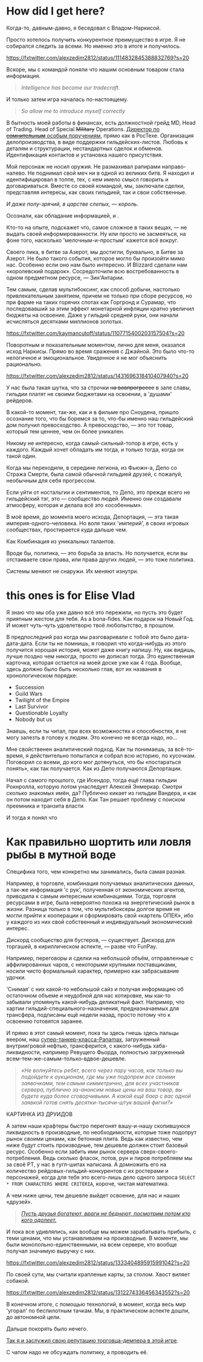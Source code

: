 # How did I get here?

Когда-то, давным-давно, я беседовал с Владом-Наркисой.

Просто хотелось получить конкурентное преимущество в игре.
Я не собирался следить за всеми. Но именно это в итоге и получилось.

https://fxtwitter.com/alexzedim2812/status/1114832845388832769?s=20

Вскоре, мы с командой поняли что нашим основным товаром стала информация.

> *Intelligence has become our tradecraft.*

И только затем игра началась по-настоящему.

> *So allow me to introduce myself correctly*

В бытность моей работы в финансах, есть должностной грейд MD, Head of Trading.
Head of Special ~~Military~~ Operations.
[Директор по ~~сомнительным~~ особым поручениям](https://events.vedomosti.ru/speakers/brovko-vasilii-37453), прямо как в РосТехе.
Организация делопроизводства, в виде поддержки гильдейских-листов.
Любовь к деталям и структурации, нестандартных сделок и обменов.
Идентификация контактов и установка нашего присутствия.

Мой персонаж не носил оружия.
Не размахивал рапирами направо-налево.
Не поднимал свой меч ни в одной из великих битв.
Я находил и идентифицировал в толпе, тех, с кем имело смысл говорить и договариваться.
Вместе со своей командой, мы, заключали сделки, представляя интересы, как своих гильдией, так и свои собственные.

*И даже полу-зрячий, в царстве слепых, — король.*

Осознали, как обладание информацией, и .

Кто-то на опыте, подскажет что, самое сложное в таких вещах, — не выдать своей информированности.
Ну или просто не засмеяться, на фоне того, насколько 'мелочным-и-простым' кажется всё вокруг.

Своего пика, в битве за Азерот, мы достигли, буквально, в Битве за Азерот.
Не было такого события, которое могло бы произойти мимо нас.
Особенно если оно нам было интересно.
И Blizzard сделали нам «королевский подарок».
Сосредоточили всю востребованность в одном предметном ресурсе, — Зин'Антарии.

Тем самым, сделав мультибоксинг, как способ добычи, настолько привлекательным занятием, причем не только при сборе ресурсов, но при фарме на таких горячих спотах как Горгронд и Сурамар, что последовавший за этим эффект монетарной инфляции кратно увеличил бюджеты на освоение. Даже у гильдий средней руки, они начали исчисляться десятками миллионов золотых.

https://fxtwitter.com/kaymancutoff/status/1107715400203157504?s=20

Поворотным и показательным моментом, лично для меня, оказался исход Наркисы. Прямо во время сражения с Джайной.
Это было что-то нелогичное и эмоциональное.
Увиденное я не мог объяснить рационально.

https://fxtwitter.com/alexzedim2812/status/1431696318410407940?s=20


У нас была такая шутка, что за строчки ~~на вовпрогрессе~~ в зале славы, гильдии платят не своими бюджетами на освоении, а 'душами' рейдеров.

В какой-то момент, так-же, как и в фильме про Сноудена, пришло осознание того, что бы боремся за то, что-бы именно наш гильдейский дом получил превосходство. А превосходство, — это тот товар, который тем ценнее, чем он более уникален.

Никому не интересно, когда самый-сильный-топор в игре, есть у каждого.
Каждый хочет обладать им тогда, и только тогда, когда он такой один.



Когда мы переходили, в середине легиона, из Фьюжн-а, Депо со Стража Смерти, была самой обычной гильдией друзей, с пожалуй, необычным для себя прогрессом.

Если уйти от ностальгии и сентиментов, то Депо, это прежде всего не гильдейский тэг, это — сообщество людей.
Именно они создавали атмосферу, которая и делала всё это «особенным».

В моё время, до момента моего исхода, Депортация, — эта такая империя-одного-человека. Но воля таких 'империй', в своих игровых сообществах, простирается куда дальше чем.

Как
Комбинация из уникальных талантов.





Вроде бы, политика, — это борьба за власть.
Но получается, если вы отстаиваете свои права, или права других людей, — это тоже политика.

Системы меняют не снаружи. Их меняют изнутри.

# this ones is for Elise Vlad

Я знаю что мы оба уже давно всё это пережили, но пусть это будет приятным жестом для тебя. As a bona-fides. Как подарок на Новый Год. И может чуть-чуть удовлетворю твоё любопытство, в прошлом.

В предпоследний раз когда мы разговаривали с тобой это было дата-дата-дата.
Если ты не помнишь, я говорил что когда-нибудь из этого получится хорошая история, может даже книгу напишу.
Ну, как видишь, лучше поздно чем никогда, просто не дописал тогда.
Это единственная карточка, которая остается на моей доске уже как 4 года.
Вообще, здесь должно было быть несколько глав, вот их названия в хронологическом порядке:

- Succession
- Guild Wars
- Twilight of the Empire
- Last Survivor
- Questionable Loyalty
- Nobody but us

Знаешь, если ты читал, при всех возможностях и способностях, я не могу залезть в голову к людям. Это конечно не всегда надо, но...

Мне свойственен аналитический подход. Как ты понимаешь, за всё-то-время, я действительно попытался и собрал всю историю, по кусочкам.
Поговорил со всеми, до кого мог дотянуться, что бы «постараться понять», как так получается.
Как из Депо получаются Депортации.

Начал с самого прошлого, где Исендор, тогда ещё глава гильдии Рокнролла, которую потом унаследует Алексей Энмеркар.
Смотри сколько знакомых имён, да?
Публично кикает из гильдии Вандера, и как он потом находит себя в Депо.
Как Тан решает проблему с поиском преемника и транзита власти

И тогда я понял что 







# Как правильно шортить или ловля рыбы в мутной воде

Специфика того, чем конкретно мы занимались, была самая разная. 

Например, в торговле, комбинация получаемых аналитических данных, а так-же информация 'с рук', полученная от экономических агентов, приводила к самым интересным комбинациями.
Тогда, торговля ресурсами в игре, была невероятно похожа на энергетический рынок в жизни.
Разница только в том, что мультибоксеры долгое время не могли прийти к кооперации и сформировать свой «картель ОПЕК», ибо у каждого из них свой собственный и индивидуальный экономический интерес.

Дискорд сообщество для бустеров, — существует. Дискорд для торгашей, в кириллическом аспекте, — разве что FunPay.

Например, переговоры и сделки на небольшой объём, отправленные с аффилированных чаров, с некоторыми крупными поставщиками, носили чисто формальный характер, примерно как забрасывание удочки. 

'Снимая' с них какой-то небольшой сайз и получая информацию об остаточном объеме и неудобной для нас котировке, мы как-то забывали упомянуть какой-нибудь деликатный факт. Например, что хартии гильдий-специального-назначения, предназначаемых для трансфера, подписаны ещё недели назад, просто потому что к освоению готовятся заранее.

И прямо в этот самый момент, пока ты здесь гнешь здесь пальцы веером, наш [супер-танкер-класса-Panamax](https://en.wikipedia.org/wiki/Panamax), загруженный внутриигровой нефтью, трансферится, с какого-нибудь хаба-ликвидности, например Ревущего Фьорда, полностью загруженный всем-тем-же-самым-только-вдвое-дешевле.

> *«Не волнуйтесь ребят, всего через пару часов, как только вы подойдете к аукционам, где мы уже подопрем все своими заявочками, тем самым симметрично, для всех участников сервера, публично за-анонсим новые цены на ваш товар, вы будете куда более сговорчивыми. А какой ещё баер с вас одной заявкой готов снять десятки-тысячи-штук вашей фигни?»*

КАРТИНКА ИЗ ДРУИДОВ

А затем наши крафтеры быстро перегонят вашу-и-нашу скопившуюся ликвидность в производные, по необходимости, которые тоже подопрут рынок своими ценами, как бетонная плита.
Ведь как известно, чем ниже будут стоить производные, тем дешевле должен стоит базовый ресурс.
Особенно если забить ими рынок сервера сверх-своего-потребления.
Ведь сколько фласок, потов, рун и пиров потребляем мы за своё РТ, у нас в гугл-шитах написана.
А домножить его на количество рейдовых-гильдий-конкурентов с их ростерами и персонажей, когда для тебя это всего-лишь дело одного запроса `SELECT * FROM CHARACTERS WHERE CRITERIA`, короче, чистая математика.

А чем ниже цены, тем дешевле выйдет освоение, для нас и наших «друзей».

> *[Пусть друзья богатеют, враги не беднеют, посмотрим потом кто кого одолеет.](https://www.youtube.com/watch?v=qLpu6d-WZao)*

И пока все удивлялись, как вообще мы можем зарабатывать прибыль, с теми ценами, что мы устанавливаем на производные.
В моменте, мы были монопольно-единственными, на всем сервере, кто вообще получал значимую выручку с них.

https://fxtwitter.com/alexzedim2812/status/1333404895915991042?s=20

По своей сути, мы считали крапленые карты, за столом.
Хвост виляет собакой.

https://fxtwitter.com/alexzedim2812/status/1312274336456343552?s=20

В конечном итоге, с помощью технологий, в момент, когда весь мир 'угорал' по беспилотным тачкам. Мы, в практическом аспекте дошли, до автономной цели.

Дальше покорять было нечего.

[Так я и заслужил свою репутацию торговца-демпера в этой игре](https://eu.forums.blizzard.com/ru/wow/t/сайт-с-поиском-альтов-по-никнейму-одного-персонажа/210903/6).



С чатом надо не обсуждать политику, а проводить её.